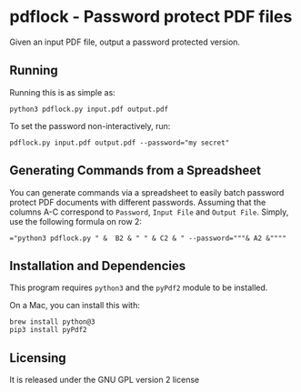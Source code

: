 # pdflock - Password protect PDF files

Given an input PDF file, output a password protected version.

## Running

Running this is as simple as:

    python3 pdflock.py input.pdf output.pdf
  
To set the password non-interactively, run: 

    pdflock.py input.pdf output.pdf --password="my secret"

## Generating Commands from a Spreadsheet

You can generate commands via a spreadsheet to easily batch password protect PDF documents with different passwords. Assuming that the columns A-C correspond to `Password`, `Input File` and `Output File`. Simply, use the following formula on row 2:

    ="python3 pdflock.py " &  B2 & " " & C2 & " --password="""& A2 &""""

## Installation and Dependencies

This program requires `python3` and the `pyPdf2` module to be installed. 

On a Mac, you can install this with:

    brew install python@3
    pip3 install pyPdf2

## Licensing
It is released under the GNU GPL version 2 license
